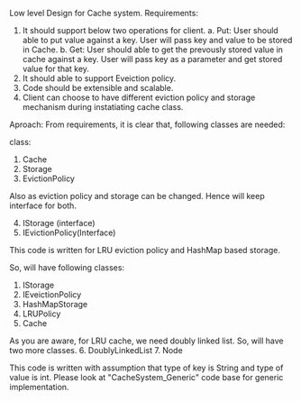 Low level Design for Cache system.
Requirements:
1. It should support below two operations for client.
  a. Put: User should able to put value against a key. User will pass key and value to be stored in Cache.
  b. Get: User should able to get the prevously stored value in cache against a key. User will pass key as a parameter and get stored value for that key.
2. It should able to support Eveiction policy.
3. Code should be extensible and scalable.
4. Client can choose to have different eviction policy and storage mechanism during instatiating cache class.

Aproach:
  From requirements, it is clear that, following classes are needed:
  
  class:
  1. Cache
  2. Storage
  3. EvictionPolicy

Also as eviction policy and storage can be changed. Hence will keep interface for both.

4. IStorage (interface)
5. IEvictionPolicy(Interface)

This code is written for LRU eviction policy and HashMap based storage.

So, will have following classes:
1. IStorage
2. IEveictionPolicy
3. HashMapStorage
4. LRUPolicy
5. Cache

As you are aware, for LRU cache, we need doubly linked list. So, will have two more classes.
6. DoublyLinkedList
7. Node

This code is written with assumption that type of key is String and type of value is int. 
Please look at "CacheSystem_Generic" code base for generic implementation.
